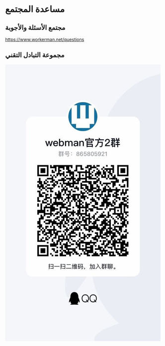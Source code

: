 # مساعدة المجتمع

## مجتمع الأسئلة والأجوبة

https://www.workerman.net/questions

## مجموعة التبادل التقني

![](../assets/img/webman-qun-qr.jpg)
